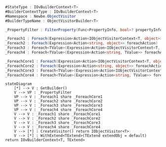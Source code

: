 ﻿```cs
#StateType : IOvBuilderContext<T>
#BuilderContextType : IOvBuilderContext<T>
#Namespace : Newbe.ObjectVisitor
#BuilderTypeName : ObjectVisitorBuilder<T>

_PropertyFilter : FilterProperty(Func<PropertyInfo, bool>? propertyInfoFilter)

_Foreach1 : Foreach(Expression<Action<IObjectVisitorContext<T, object>>> foreachAction)
_Foreach2 : Foreach(Expression<Action<string, object>> foreachAction)
_Foreach3 : Foreach<TValue>(Expression<Action<IObjectVisitorContext<T, TValue>>> foreachAction)
_Foreach4 : Foreach<TValue>(Expression<Action<string, TValue>> foreachAction)

_ForeachCore1 : Foreach(Expression<Action<IObjectVisitorContext<T, object>>> foreachAction)
_ForeachCore2 : Foreach(Expression<Action<string, object>> foreachAction)
_ForeachCore3 : Foreach<TValue>(Expression<Action<IObjectVisitorContext<T, TValue>>> foreachAction)
_ForeachCore4 : Foreach<TValue>(Expression<Action<string, TValue>> foreachAction)

```

```mermaid
stateDiagram
    [*] --> V : GetBuilder()
    V --> VP : _PropertyFilter
    VP --> V : _Foreach1 share _ForeachCore1
    VP --> V : _Foreach2 share _ForeachCore2
    VP --> V : _Foreach3 share _ForeachCore3
    VP --> V : _Foreach4 share _ForeachCore4
    V --> V : _Foreach1 share _ForeachCore1
    V --> V : _Foreach2 share _ForeachCore2
    V --> V : _Foreach3 share _ForeachCore3
    V --> V : _Foreach4 share _ForeachCore4
    V --> [*] : CreateVisitor() return IObjectVisitor<T>
    V --> [*] : WithExtend<TExtend>(TExtend extendObj = default) return IOvBuilderContext<T, TExtend>
```
